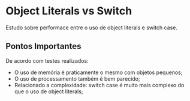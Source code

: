 # Object Literals vs Switch

Estudo sobre performace entre o uso de object literals e switch case.

## Pontos Importantes

De acordo com testes realizados:

- O uso de memória é praticamente o mesmo com objetos pequenos;
- O uso de processamento também é bem parecido;
- Relacionado a complexidade: switch case é muito mais complexo do que o uso de object literals;